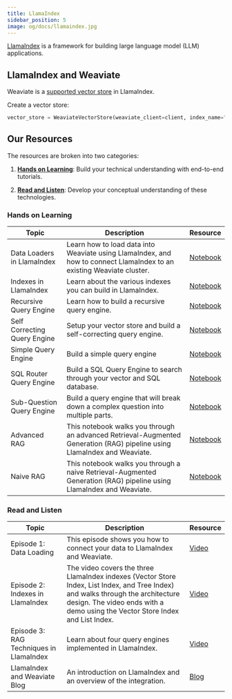 ```yaml
---
title: LlamaIndex
sidebar_position: 5
image: og/docs/llamaindex.jpg
---
```


[LlamaIndex](https://www.llamaindex.ai/) is a framework for building large language model (LLM) applications. 

## LlamaIndex and Weaviate
Weaviate is a [supported vector store](https://docs.llamaindex.ai/en/stable/api_reference/storage/vector_store/weaviate/) in LlamaIndex. 

Create a vector store:

```python
vector_store = WeaviateVectorStore(weaviate_client=client, index_name="LlamaIndex")
```

## Our Resources 
The resources are broken into two categories: 
1. [**Hands on Learning**](#hands-on-learning): Build your technical understanding with end-to-end tutorials.

2. [**Read and Listen**](#read-and-listen): Develop your conceptual understanding of these technologies.

### Hands on Learning

| Topic | Description | Resource | 
| --- | --- | --- |
| Data Loaders in LlamaIndex | Learn how to load data into Weaviate using LlamaIndex, and how to connect LlamaIndex to an existing Weaviate cluster. | [Notebook](https://github.com/weaviate/recipes/blob/main/integrations/llm-frameworks/llamaindex/data-loaders-episode1/episode1.ipynb) |
| Indexes in LlamaIndex | Learn about the various indexes you can build in LlamaIndex. | [Notebook](https://github.com/weaviate/recipes/blob/main/integrations/llm-frameworks/llamaindex/indexes-episode2/indexes-in-llamaindex.ipynb) |
| Recursive Query Engine | Learn how to build a recursive query engine. | [Notebook](https://github.com/weaviate/recipes/blob/main/integrations/llm-frameworks/llamaindex/recursive-query-engine/recursive-retrieval.ipynb) |
| Self Correcting Query Engine | Setup your vector store and build a self-correcting query engine. | [Notebook](https://github.com/weaviate/recipes/blob/main/integrations/llm-frameworks/llamaindex/self-correcting-query-engine/self-correcting.ipynb) | 
| Simple Query Engine | Build a simple query engine | [Notebook](https://github.com/weaviate/recipes/tree/main/integrations/llm-frameworks/llamaindex/simple-query-engine) |
| SQL Router Query Engine | Build a SQL Query Engine to search through your vector and SQL database. | [Notebook](https://github.com/weaviate/recipes/blob/main/integrations/llm-frameworks/llamaindex/sql-router-query-engine/sql-query-router.ipynb) |
| Sub-Question Query Engine | Build a query engine that will break down a complex question into multiple parts. | [Notebook](https://github.com/weaviate/recipes/blob/main/integrations/llm-frameworks/llamaindex/sub-question-query-engine/sub_question_query_enginev1.ipynb) |
| Advanced RAG | This notebook walks you through an advanced Retrieval-Augmented Generation (RAG) pipeline using LlamaIndex and Weaviate. | [Notebook](https://github.com/weaviate/recipes/blob/main/integrations/llm-frameworks/llamaindex/retrieval-augmented-generation/advanced_rag.ipynb) | 
| Naive RAG | This notebook walks you through a naive Retrieval-Augmented Generation (RAG) pipeline using LlamaIndex and Weaviate. | [Notebook](https://github.com/weaviate/recipes/blob/main/integrations/llm-frameworks/llamaindex/retrieval-augmented-generation/naive_rag.ipynb)



### Read and Listen 
| Topic | Description | Resource | 
| --- | --- | --- |
| Episode 1: Data Loading | This episode shows you how to connect your data to LlamaIndex and Weaviate.| [Video](https://youtu.be/Bu9skgCrJY8?feature=shared) | 
| Episode 2: Indexes in LlamaIndex | The video covers the three LlamaIndex indexes (Vector Store Index, List Index, and Tree Index) and walks through the architecture design. The video ends with a demo using the Vector Store Index and List Index.  | [Video](https://youtu.be/6pLgOJrFL38?feature=shared) |
| Episode 3: RAG Techniques in LlamaIndex | Learn about four query engines implemented in LlamaIndex. | [Video](https://youtu.be/Su-ROQMaiaw?feature=shared) | 
| LlamaIndex and Weaviate Blog | An introduction on LlamaIndex and an overview of the integration. | [Blog](https://weaviate.io/blog/llamaindex-and-weaviate) | 
